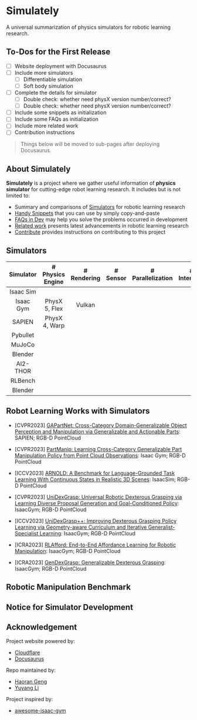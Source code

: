 # Simulately

A universal summarization of physics simulators for robotic learning research.

## To-Dos for the First Release

- [ ] Website deployment with Docusaurus
- [ ] Include more simulators
    - [ ] Differentiable simulation
    - [ ] Soft body simulation
- [ ] Complete the details for simulator
    - [ ] Double check: whether need physX version number/correct?
    - [ ] Double check: whether need physX version number/correct?
- [ ] Include some snippets as initialization
- [ ] Include some FAQs as initialization
- [ ] Include more related work
- [ ] Contribution instructions

> Things below will be moved to sub-pages after deploying Docusaurus.

## About Simulately

**Simulately** is a project where we gather useful information of **physics simulator** for cutting-edge robot learning research. It includes but is not limited to:

- Summary and comparisons of [Simulators](/simulators) for robotic learning research
- [Handy Snippets](/snippets) that you can use by simply copy-and-paste
- [FAQs in Dev](/faq) may help you solve the problems occurred in development
- [Related work](/related-work) presents latest advancements in robotic learning research
- [Contribute](/contribute) provides instructions on contributing to this project

## Simulators

|    Simulator     |# Physics Engine| # Rendering | # Sensor |# Parallelization|# Interface|
|:----------------:|:--------------:|:-----------:|:--------:|:---------------:|:---------:|
|     Isaac Sim    |                |             |          |                 |           |
|     Isaac Gym    | PhysX 5, Flex  |   Vulkan    |          |                 |           |
|      SAPIEN      | PhysX 4, Warp  |             |          |                 |           |
|      Pybullet    |                |             |          |                 |           |
|      MuJoCo      |                |             |          |                 |           |
|      Blender     |                |             |          |                 |           |
|      AI2-THOR    |                |             |          |                 |           |
|      RLBench     |                |             |          |                 |           |
|      Blender     |                |             |          |                 |           |

## Robot Learning Works with Simulators

- [CVPR2023] [GAPartNet: Cross-Category Domain-Generalizable Object Perception and Manipulation via Generalizable and Actionable Parts](https://github.com/PKU-EPIC/GAPartNet): SAPIEN; RGB-D PointCloud

- [CVPR2023] [PartManip: Learning Cross-Category Generalizable Part Manipulation Policy from Point Cloud Observations](https://github.com/PKU-EPIC/PartManip): Isaac Gym; RGB-D PointCloud

- [ICCV2023] [ARNOLD: A Benchmark for Language-Grounded Task Learning With Continuous States in Realistic 3D Scenes](https://arnold-benchmark.github.io/): IsaacSim; RGB-D PointCloud

- [CVPR2023] [UniDexGrasp: Universal Robotic Dexterous Grasping via Learning Diverse Proposal Generation and Goal-Conditioned Policy](https://pku-epic.github.io/UniDexGrasp/): IsaacGym; RGB-D PointCloud
- [ICCV2023] [UniDexGrasp++: Improving Dexterous Grasping Policy Learning via Geometry-aware Curriculum and Iterative Generalist-Specialist Learning](https://pku-epic.github.io/UniDexGrasp++/): IsaacGym; RGB-D PointCloud

- [ICRA2023] [RLAfford: End-to-End Affordance Learning for Robotic Manipulation](https://sites.google.com/view/rlafford/): IsaacGym; RGB-D PointCloud

- [ICRA2023] [GenDexGrasp: Generalizable Dexterous Grasping](https://sites.google.com/view/gendexgrasp/): IsaacGym; RGB-D PointCloud


## Robotic Manipulation Benchmark


## Notice for Simulator Development


## Acknowledgement

Project website powered by:

- [Cloudflare](https://cloudflare.com/)
- [Docusaurus](https://docusaurus.io/)

Repo maintained by:

- [Haoran Geng](https://geng-haoran.github.io/)
- [Yuyang Li](https://yuyangli.com/)

Project inspired by:

- [awesome-isaac-gym](https://github.com/wangcongrobot/awesome-isaac-gym)
